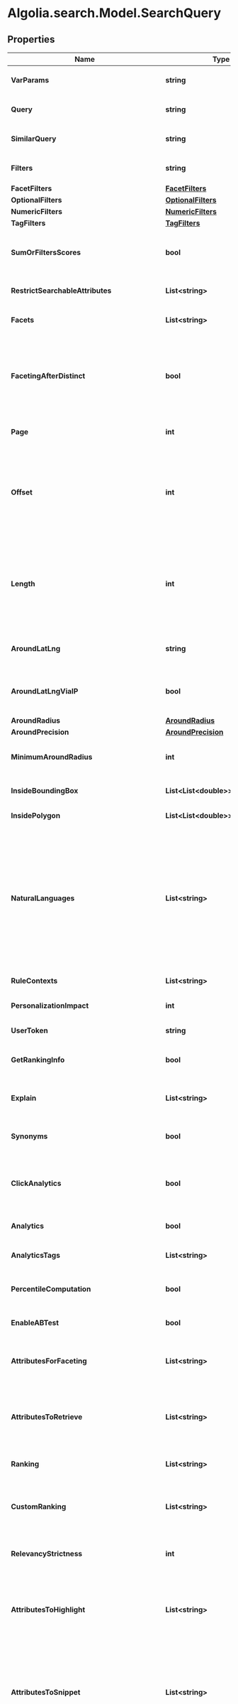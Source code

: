 # Algolia.search.Model.SearchQuery

## Properties

Name | Type | Description | Notes
------------ | ------------- | ------------- | -------------
**VarParams** | **string** | Search parameters as a URL-encoded query string. | [optional] [default to ""]
**Query** | **string** | Text to search for in an index. | [optional] [default to ""]
**SimilarQuery** | **string** | Overrides the query parameter and performs a more generic search. | [optional] [default to ""]
**Filters** | **string** | [Filter](https://www.algolia.com/doc/guides/managing-results/refine-results/filtering/) the query with numeric, facet, or tag filters.  | [optional] [default to ""]
**FacetFilters** | [**FacetFilters**](FacetFilters.md) |  | [optional] 
**OptionalFilters** | [**OptionalFilters**](OptionalFilters.md) |  | [optional] 
**NumericFilters** | [**NumericFilters**](NumericFilters.md) |  | [optional] 
**TagFilters** | [**TagFilters**](TagFilters.md) |  | [optional] 
**SumOrFiltersScores** | **bool** | Determines how to calculate [filter scores](https://www.algolia.com/doc/guides/managing-results/refine-results/filtering/in-depth/filter-scoring/#accumulating-scores-with-sumorfiltersscores). If &#x60;false&#x60;, maximum score is kept. If &#x60;true&#x60;, score is summed.  | [optional] [default to false]
**RestrictSearchableAttributes** | **List&lt;string&gt;** | Restricts a query to only look at a subset of your [searchable attributes](https://www.algolia.com/doc/guides/managing-results/must-do/searchable-attributes/). | [optional] 
**Facets** | **List&lt;string&gt;** | Returns [facets](https://www.algolia.com/doc/guides/managing-results/refine-results/faceting/#contextual-facet-values-and-counts), their facet values, and the number of matching facet values. | [optional] 
**FacetingAfterDistinct** | **bool** | Forces faceting to be applied after [de-duplication](https://www.algolia.com/doc/guides/managing-results/refine-results/grouping/) (with the distinct feature). Alternatively, the &#x60;afterDistinct&#x60; [modifier](https://www.algolia.com/doc/api-reference/api-parameters/attributesForFaceting/#modifiers) of &#x60;attributesForFaceting&#x60; allows for more granular control.  | [optional] [default to false]
**Page** | **int** | Page to retrieve (the first page is &#x60;0&#x60;, not &#x60;1&#x60;). | [optional] [default to 0]
**Offset** | **int** | Specifies the offset of the first hit to return. &gt; **Note**: Using &#x60;page&#x60; and &#x60;hitsPerPage&#x60; is the recommended method for [paging results](https://www.algolia.com/doc/guides/building-search-ui/ui-and-ux-patterns/pagination/js/). However, you can use &#x60;offset&#x60; and &#x60;length&#x60; to implement [an alternative approach to paging](https://www.algolia.com/doc/guides/building-search-ui/ui-and-ux-patterns/pagination/js/#retrieving-a-subset-of-records-with-offset-and-length).  | [optional] 
**Length** | **int** | Sets the number of hits to retrieve (for use with &#x60;offset&#x60;). &gt; **Note**: Using &#x60;page&#x60; and &#x60;hitsPerPage&#x60; is the recommended method for [paging results](https://www.algolia.com/doc/guides/building-search-ui/ui-and-ux-patterns/pagination/js/). However, you can use &#x60;offset&#x60; and &#x60;length&#x60; to implement [an alternative approach to paging](https://www.algolia.com/doc/guides/building-search-ui/ui-and-ux-patterns/pagination/js/#retrieving-a-subset-of-records-with-offset-and-length).  | [optional] 
**AroundLatLng** | **string** | Search for entries [around a central location](https://www.algolia.com/doc/guides/managing-results/refine-results/geolocation/#filter-around-a-central-point), enabling a geographical search within a circular area. | [optional] [default to ""]
**AroundLatLngViaIP** | **bool** | Search for entries around a location. The location is automatically computed from the requester&#39;s IP address. | [optional] [default to false]
**AroundRadius** | [**AroundRadius**](AroundRadius.md) |  | [optional] 
**AroundPrecision** | [**AroundPrecision**](AroundPrecision.md) |  | [optional] 
**MinimumAroundRadius** | **int** | Minimum radius (in meters) used for a geographical search when &#x60;aroundRadius&#x60; isn&#39;t set. | [optional] 
**InsideBoundingBox** | **List&lt;List&lt;double&gt;&gt;** | Search inside a [rectangular area](https://www.algolia.com/doc/guides/managing-results/refine-results/geolocation/#filtering-inside-rectangular-or-polygonal-areas) (in geographical coordinates). | [optional] 
**InsidePolygon** | **List&lt;List&lt;double&gt;&gt;** | Search inside a [polygon](https://www.algolia.com/doc/guides/managing-results/refine-results/geolocation/#filtering-inside-rectangular-or-polygonal-areas) (in geographical coordinates). | [optional] 
**NaturalLanguages** | **List&lt;string&gt;** | Changes the default values of parameters that work best for a natural language query, such as &#x60;ignorePlurals&#x60;, &#x60;removeStopWords&#x60;, &#x60;removeWordsIfNoResults&#x60;, &#x60;analyticsTags&#x60;, and &#x60;ruleContexts&#x60;. These parameters work well together when the query consists of fuller natural language strings instead of keywords, for example when processing voice search queries. | [optional] 
**RuleContexts** | **List&lt;string&gt;** | Assigns [rule contexts](https://www.algolia.com/doc/guides/managing-results/rules/rules-overview/how-to/customize-search-results-by-platform/#whats-a-context) to search queries. | [optional] 
**PersonalizationImpact** | **int** | Defines how much [Personalization affects results](https://www.algolia.com/doc/guides/personalization/personalizing-results/in-depth/configuring-personalization/#understanding-personalization-impact). | [optional] [default to 100]
**UserToken** | **string** | Associates a [user token](https://www.algolia.com/doc/guides/sending-events/concepts/usertoken/) with the current search. | [optional] 
**GetRankingInfo** | **bool** | Incidates whether the search response includes [detailed ranking information](https://www.algolia.com/doc/guides/building-search-ui/going-further/backend-search/in-depth/understanding-the-api-response/#ranking-information). | [optional] [default to false]
**Explain** | **List&lt;string&gt;** | Enriches the API&#39;s response with information about how the query was processed. | [optional] 
**Synonyms** | **bool** | Whether to take into account an index&#39;s synonyms for a particular search. | [optional] [default to true]
**ClickAnalytics** | **bool** | Indicates whether a query ID parameter is included in the search response. This is required for [tracking click and conversion events](https://www.algolia.com/doc/guides/sending-events/concepts/event-types/#events-related-to-algolia-requests). | [optional] [default to false]
**Analytics** | **bool** | Indicates whether this query will be included in [analytics](https://www.algolia.com/doc/guides/search-analytics/guides/exclude-queries/). | [optional] [default to true]
**AnalyticsTags** | **List&lt;string&gt;** | Tags to apply to the query for [segmenting analytics data](https://www.algolia.com/doc/guides/search-analytics/guides/segments/). | [optional] 
**PercentileComputation** | **bool** | Whether to include or exclude a query from the processing-time percentile computation. | [optional] [default to true]
**EnableABTest** | **bool** | Incidates whether this search will be considered in A/B testing. | [optional] [default to true]
**AttributesForFaceting** | **List&lt;string&gt;** | Attributes used for [faceting](https://www.algolia.com/doc/guides/managing-results/refine-results/faceting/) and the [modifiers](https://www.algolia.com/doc/api-reference/api-parameters/attributesForFaceting/#modifiers) that can be applied: &#x60;filterOnly&#x60;, &#x60;searchable&#x60;, and &#x60;afterDistinct&#x60;.  | [optional] 
**AttributesToRetrieve** | **List&lt;string&gt;** | Attributes to include in the API response. To reduce the size of your response, you can retrieve only some of the attributes. By default, the response includes all attributes. | [optional] 
**Ranking** | **List&lt;string&gt;** | Determines the order in which Algolia [returns your results](https://www.algolia.com/doc/guides/managing-results/relevance-overview/in-depth/ranking-criteria/). | [optional] 
**CustomRanking** | **List&lt;string&gt;** | Specifies the [Custom ranking criterion](https://www.algolia.com/doc/guides/managing-results/must-do/custom-ranking/). Use the &#x60;asc&#x60; and &#x60;desc&#x60; modifiers to specify the ranking order: ascending or descending.  | [optional] 
**RelevancyStrictness** | **int** | Relevancy threshold below which less relevant results aren&#39;t included in the results. | [optional] [default to 100]
**AttributesToHighlight** | **List&lt;string&gt;** | Attributes to highlight. Strings that match the search query in the attributes are highlighted by surrounding them with HTML tags (&#x60;highlightPreTag&#x60; and &#x60;highlightPostTag&#x60;). | [optional] 
**AttributesToSnippet** | **List&lt;string&gt;** | Attributes to _snippet_. &#39;Snippeting&#39; is shortening the attribute to a certain number of words. If not specified, the attribute is shortened to the 10 words around the matching string but you can specify the number. For example: &#x60;body:20&#x60;.  | [optional] 
**HighlightPreTag** | **string** | HTML string to insert before the highlighted parts in all highlight and snippet results. | [optional] [default to "<em>"]
**HighlightPostTag** | **string** | HTML string to insert after the highlighted parts in all highlight and snippet results. | [optional] [default to "</em>"]
**SnippetEllipsisText** | **string** | String used as an ellipsis indicator when a snippet is truncated. | [optional] [default to "…"]
**RestrictHighlightAndSnippetArrays** | **bool** | Restrict highlighting and snippeting to items that matched the query. | [optional] [default to false]
**HitsPerPage** | **int** | Number of hits per page. | [optional] [default to 20]
**MinWordSizefor1Typo** | **int** | Minimum number of characters a word in the query string must contain to accept matches with [one typo](https://www.algolia.com/doc/guides/managing-results/optimize-search-results/typo-tolerance/in-depth/configuring-typo-tolerance/#configuring-word-length-for-typos). | [optional] [default to 4]
**MinWordSizefor2Typos** | **int** | Minimum number of characters a word in the query string must contain to accept matches with [two typos](https://www.algolia.com/doc/guides/managing-results/optimize-search-results/typo-tolerance/in-depth/configuring-typo-tolerance/#configuring-word-length-for-typos). | [optional] [default to 8]
**TypoTolerance** | [**TypoTolerance**](TypoTolerance.md) |  | [optional] 
**AllowTyposOnNumericTokens** | **bool** | Whether to allow typos on numbers (\&quot;numeric tokens\&quot;) in the query string. | [optional] [default to true]
**DisableTypoToleranceOnAttributes** | **List&lt;string&gt;** | Attributes for which you want to turn off [typo tolerance](https://www.algolia.com/doc/guides/managing-results/optimize-search-results/typo-tolerance/). | [optional] 
**IgnorePlurals** | [**IgnorePlurals**](IgnorePlurals.md) |  | [optional] 
**RemoveStopWords** | [**RemoveStopWords**](RemoveStopWords.md) |  | [optional] 
**KeepDiacriticsOnCharacters** | **string** | Characters that the engine shouldn&#39;t automatically [normalize](https://www.algolia.com/doc/guides/managing-results/optimize-search-results/handling-natural-languages-nlp/in-depth/normalization/). | [optional] [default to ""]
**QueryLanguages** | **List&lt;string&gt;** | Sets your user&#39;s search language. This adjusts language-specific settings and features such as &#x60;ignorePlurals&#x60;, &#x60;removeStopWords&#x60;, and [CJK](https://www.algolia.com/doc/guides/managing-results/optimize-search-results/handling-natural-languages-nlp/in-depth/normalization/#normalization-for-logogram-based-languages-cjk) word detection. | [optional] 
**DecompoundQuery** | **bool** | [Splits compound words](https://www.algolia.com/doc/guides/managing-results/optimize-search-results/handling-natural-languages-nlp/in-depth/language-specific-configurations/#splitting-compound-words) into their component word parts in the query.  | [optional] [default to true]
**EnableRules** | **bool** | Incidates whether [Rules](https://www.algolia.com/doc/guides/managing-results/rules/rules-overview/) are enabled. | [optional] [default to true]
**EnablePersonalization** | **bool** | Incidates whether [Personalization](https://www.algolia.com/doc/guides/personalization/what-is-personalization/) is enabled. | [optional] [default to false]
**QueryType** | **QueryType** |  | [optional] 
**RemoveWordsIfNoResults** | **RemoveWordsIfNoResults** |  | [optional] 
**Mode** | **Mode** |  | [optional] 
**SemanticSearch** | [**SemanticSearch**](SemanticSearch.md) |  | [optional] 
**AdvancedSyntax** | **bool** | Enables the [advanced query syntax](https://www.algolia.com/doc/guides/managing-results/optimize-search-results/override-search-engine-defaults/#advanced-syntax). | [optional] [default to false]
**OptionalWords** | **List&lt;string&gt;** | Words which should be considered [optional](https://www.algolia.com/doc/guides/managing-results/optimize-search-results/empty-or-insufficient-results/#creating-a-list-of-optional-words) when found in a query. | [optional] 
**DisableExactOnAttributes** | **List&lt;string&gt;** | Attributes for which you want to [turn off the exact ranking criterion](https://www.algolia.com/doc/guides/managing-results/optimize-search-results/override-search-engine-defaults/in-depth/adjust-exact-settings/#turn-off-exact-for-some-attributes). | [optional] 
**ExactOnSingleWordQuery** | **ExactOnSingleWordQuery** |  | [optional] 
**AlternativesAsExact** | [**List&lt;AlternativesAsExact&gt;**](AlternativesAsExact.md) | Alternatives that should be considered an exact match by [the exact ranking criterion](https://www.algolia.com/doc/guides/managing-results/optimize-search-results/override-search-engine-defaults/in-depth/adjust-exact-settings/#turn-off-exact-for-some-attributes). | [optional] 
**AdvancedSyntaxFeatures** | [**List&lt;AdvancedSyntaxFeatures&gt;**](AdvancedSyntaxFeatures.md) | Allows you to specify which advanced syntax features are active when &#x60;advancedSyntax&#x60; is enabled. | [optional] 
**Distinct** | [**Distinct**](Distinct.md) |  | [optional] 
**ReplaceSynonymsInHighlight** | **bool** | Whether to highlight and snippet the original word that matches the synonym or the synonym itself. | [optional] [default to false]
**MinProximity** | **int** | Precision of the [proximity ranking criterion](https://www.algolia.com/doc/guides/managing-results/relevance-overview/in-depth/ranking-criteria/#proximity). | [optional] [default to 1]
**ResponseFields** | **List&lt;string&gt;** | Attributes to include in the API response for search and browse queries. | [optional] 
**MaxFacetHits** | **int** | Maximum number of facet hits to return when [searching for facet values](https://www.algolia.com/doc/guides/managing-results/refine-results/faceting/#search-for-facet-values). | [optional] [default to 10]
**MaxValuesPerFacet** | **int** | Maximum number of facet values to return for each facet. | [optional] [default to 100]
**SortFacetValuesBy** | **string** | Controls how facet values are fetched. | [optional] [default to "count"]
**AttributeCriteriaComputedByMinProximity** | **bool** | When the [Attribute criterion is ranked above Proximity](https://www.algolia.com/doc/guides/managing-results/relevance-overview/in-depth/ranking-criteria/#attribute-and-proximity-combinations) in your ranking formula, Proximity is used to select which searchable attribute is matched in the Attribute ranking stage. | [optional] [default to false]
**RenderingContent** | [**RenderingContent**](RenderingContent.md) |  | [optional] 
**EnableReRanking** | **bool** | Indicates whether this search will use [Dynamic Re-Ranking](https://www.algolia.com/doc/guides/algolia-ai/re-ranking/). | [optional] [default to true]
**ReRankingApplyFilter** | [**ReRankingApplyFilter**](ReRankingApplyFilter.md) |  | [optional] 
**IndexName** | **string** | Algolia index name. | 
**Type** | **SearchTypeFacet** |  | 
**Facet** | **string** | Facet name. | 
**FacetQuery** | **string** | Text to search inside the facet&#39;s values. | [optional] [default to ""]

[[Back to Model list]](../README.md#documentation-for-models) [[Back to API list]](../README.md#documentation-for-api-endpoints) [[Back to README]](../README.md)

